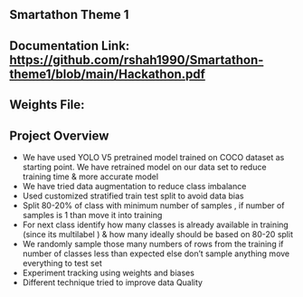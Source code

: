 ## Smartathon Theme 1

## Documentation Link: https://github.com/rshah1990/Smartathon-theme1/blob/main/Hackathon.pdf

## Weights File: 

## Project Overview 

<ul>
<li>We have used YOLO V5 pretrained model trained on COCO dataset as starting point. We have retrained model on our data set to reduce training time & more accurate model </li>
<li>We have tried data augmentation to reduce class imbalance </li>
<li>Used customized stratified train test split to avoid data bias </li>
<li>Split 80-20% of class with minimum number of samples , if number of samples is 1 than move it into training </li>
<li>For next class identify how many classes is already available in training (since its multilabel ) & how many ideally should be based on 80-20 split </li>
<li>We randomly sample those many numbers of rows from the training if number of classes less than expected else don’t sample anything move everything to test set</li>
<li>Experiment tracking using weights and biases </li>
<li>Different technique tried to improve data Quality</li>
</ul>

